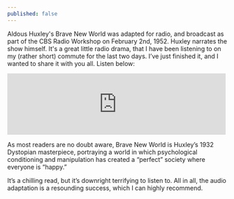 ```yaml
---
published: false
---
```


Aldous Huxley's Brave New World was adapted for radio, and broadcast as part of the CBS Radio Workshop on February 2nd, 1952. Huxley narrates the show himself. It's a great little radio drama, that I have been listening to on my (rather short) commute for the last two days. I’ve just finished it, and I wanted to share it with you all. Listen below: 

<iframe src="https://archive.org/embed/CbsRadioWorkshop-BraveNewWorldjohnr2443" width="500" height="140" frameborder="0" webkitallowfullscreen="true" mozallowfullscreen="true" allowfullscreen></iframe>

As most readers are no doubt aware, Brave New World is Huxley’s 1932 Dystopian masterpiece, portraying a world in which psychological conditioning and manipulation has created a “perfect” society where everyone is “happy.” 

It’s a chilling read, but it’s downright terrifying to listen to. All in all, the audio adaptation is a resounding success, which I can highly recommend. 

